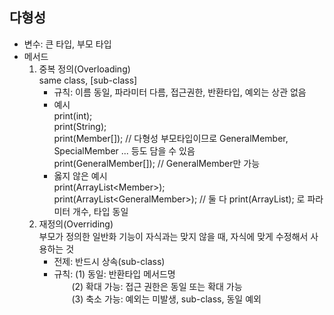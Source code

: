 ## 다형성

- 변수: 큰 타입, 부모 타입
- 메서드
	1. 중복 정의(Overloading)  
		same class, [sub-class]
		- 규칙: 이름 동일, 파라미터 다름, 접근권한, 반환타입, 예외는 상관 없음
		- 예시  
			print(int);  
			print(String);  
			print(Member[]);				// 다형성 부모타입이므로 GeneralMember, SpecialMember ... 등도 담을 수 있음  
			print(GeneralMember[]);	// GeneralMember만 가능  
		- 옳지 않은 예시  
			print(ArrayList&lt;Member&gt;);  
			print(ArrayList&lt;GeneralMember&gt;);	// 둘 다 print(ArrayList); 로 파라미터 개수, 타입 동일  
	2. 재정의(Overriding)  
		부모가 정의한 일반화 기능이 자식과는 맞지 않을 때, 자식에 맞게 수정해서 사용하는 것  
		- 전제: 반드시 상속(sub-class)
		- 규칙: (1) 동일: 반환타입 메서드명  
					&emsp;&emsp;(2) 확대 가능: 접근 권한은 동일 또는 확대 가능  
					&emsp;&emsp;(3) 축소 가능: 예외는 미발생, sub-class, 동일 예외
